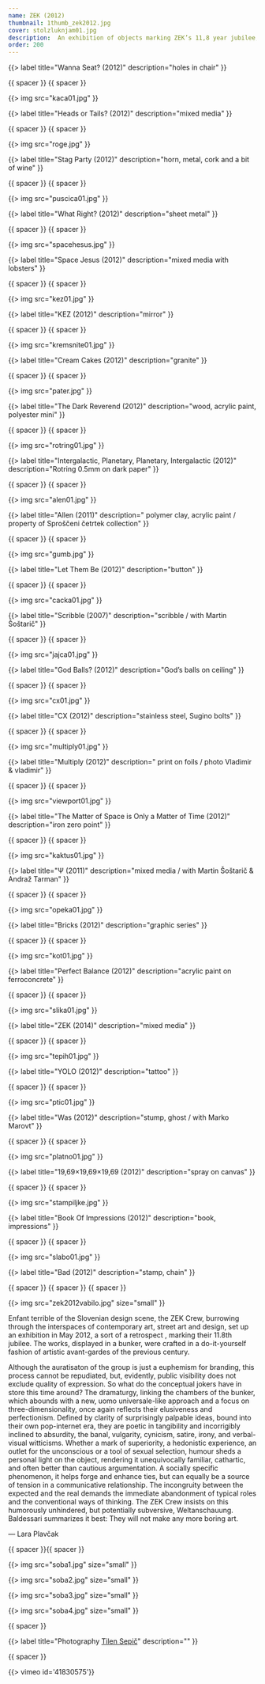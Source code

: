 ```yaml
---
name: ZEK (2012)
thumbnail: 1thumb_zek2012.jpg
cover: stolzluknjam01.jpg
description:  An exhibition of objects marking ZEK’s 11,8 year jubilee, <i>Abandoned bomb shelter, Ljubljana / 2012</i>
order: 200
---
```


{{> label title="Wanna Seat? (2012)" description="holes in chair" }}

{{ spacer }} {{ spacer }}

{{> img src="kaca01.jpg" }}

{{> label title="Heads or Tails? (2012)" description="mixed media" }}

{{ spacer }} {{ spacer }} 

{{> img src="roge.jpg" }}

{{> label title="Stag Party (2012)" description="horn, metal, cork and a bit of wine" }}

{{ spacer }} {{ spacer }}

{{> img src="puscica01.jpg" }}

{{> label title="What Right? (2012)" description="sheet metal" }}

{{ spacer }} {{ spacer }}

{{> img src="spacehesus.jpg" }}

{{> label title="Space Jesus (2012)" description="mixed media with lobsters" }}

{{ spacer }} {{ spacer }}

{{> img src="kez01.jpg" }}

{{> label title="KEZ (2012)" description="mirror" }}

{{ spacer }} {{ spacer }}

{{> img src="kremsnite01.jpg" }}

{{> label title="Cream Cakes (2012)" description="granite" }}

{{ spacer }} {{ spacer }}

{{> img src="pater.jpg" }}

{{> label title="The Dark Reverend (2012)" description="wood, acrylic paint, polyester mini" }}

{{ spacer }} {{ spacer }}

{{> img src="rotring01.jpg" }}

{{> label title="Intergalactic, Planetary, Planetary, Intergalactic (2012)" description="Rotring 0.5mm on dark paper" }}

{{ spacer }} {{ spacer }}

{{> img src="alen01.jpg" }}

{{> label title="Allen (2011)" description=" polymer clay, acrylic paint / property of Sproščeni četrtek collection" }}

{{ spacer }} {{ spacer }}

{{> img src="gumb.jpg" }}

{{> label title="Let Them Be (2012)" description="button" }}

{{ spacer }} {{ spacer }}

{{> img src="cacka01.jpg" }}

{{> label title="Scribble (2007)" description="scribble / with Martin Šoštarič" }}

{{ spacer }} {{ spacer }}

{{> img src="jajca01.jpg" }}

{{> label title="God Balls? (2012)" description="God’s balls on ceiling" }}

{{ spacer }} {{ spacer }}

{{> img src="cx01.jpg" }}

{{> label title="CX (2012)" description="stainless steel, Sugino bolts" }}

{{ spacer }} {{ spacer }}

{{> img src="multiply01.jpg" }}

{{> label title="Multiply (2012)" description=" print on foils / photo Vladimir & vladimir" }}

{{ spacer }} {{ spacer }}

{{> img src="viewport01.jpg" }}

{{> label title="The Matter of Space is Only a Matter of Time (2012)" description="iron zero point" }}

{{ spacer }} {{ spacer }}

{{> img src="kaktus01.jpg" }}

{{> label title="Ψ (2011)" description="mixed media / with Martin Šoštarič & Andraž Tarman" }}

{{ spacer }} {{ spacer }}

{{> img src="opeka01.jpg" }}

{{> label title="Bricks (2012)" description="graphic series" }}

{{ spacer }} {{ spacer }}

{{> img src="kot01.jpg" }}

{{> label title="Perfect Balance (2012)" description="acrylic paint on ferroconcrete" }}

{{ spacer }} {{ spacer }}

{{> img src="slika01.jpg" }}

{{> label title="ZEK (2014)" description="mixed media" }}

{{ spacer }} {{ spacer }}

{{> img src="tepih01.jpg" }}

{{> label title="YOLO (2012)" description="tattoo" }}

{{ spacer }} {{ spacer }}

{{> img src="ptic01.jpg" }}

{{> label title="Was (2012)" description="stump, ghost / with Marko Marovt" }}

{{ spacer }} {{ spacer }}

{{> img src="platno01.jpg" }}

{{> label title="19,69×19,69×19,69 (2012)" description="spray on canvas" }}

{{ spacer }} {{ spacer }}

{{> img src="stampiljke.jpg" }}

{{> label title="Book Of Impressions (2012)" description="book, impressions"  }}

{{ spacer }} {{ spacer }}

{{> img src="slabo01.jpg" }}

{{> label title="Bad (2012)" description="stamp, chain" }}

{{ spacer }} {{ spacer }} {{ spacer }}

{{> img src="zek2012vabilo.jpg" size="small" }}

Enfant terrible of the Slovenian design scene, the ZEK Crew, burrowing through the interspaces of contemporary art, street art and design, set up an exhibition in May 2012, a sort of a retrospect	, marking their 11.8th jubilee. The works, displayed in a bunker, were crafted in a do-it-yourself fashion of artistic avant-gardes of the previous century.

Although the auratisaton of the group is just a euphemism for branding, this process cannot be repudiated, but, evidently, public visibility does not exclude quality of expression. So what do the conceptual jokers have in store this time around? The dramaturgy, linking the chambers of the bunker, which abounds with a new, uomo universale-like approach and a focus on three-dimensionality, once again reflects their elusiveness and perfectionism. Defined by clarity of surprisingly palpable ideas, bound into their own pop-internet era, they are poetic in tangibility and incorrigibly inclined to absurdity, the banal, vulgarity, cynicism, satire, irony, and verbal-visual witticisms. Whether a mark of superiority, a hedonistic experience, an outlet for the unconscious or a tool of sexual selection, humour sheds a personal light on the object, rendering it unequivocally familiar, cathartic, and often better than cautious argumentation. A socially specific phenomenon, it helps forge and enhance ties, but can equally be a source of tension in a communicative relationship. The incongruity between the expected and the real demands the immediate abandonment of typical roles and the conventional ways of thinking. The ZEK Crew insists on this humorously unhindered, but potentially subversive, Weltanschauung. Baldessari summarizes it best: They will not make any more boring art.

— Lara Plavčak

{{ spacer }}{{ spacer }}

{{> img src="soba1.jpg" size="small" }} 

{{> img src="soba2.jpg" size="small" }}

{{> img src="soba3.jpg" size="small" }}

{{> img src="soba4.jpg" size="small" }}

{{ spacer }}

{{> label title="Photography [Tilen Sepič](http://sepic.cc/)" description="" }}

{{ spacer }}

{{> vimeo id='41830575'}}